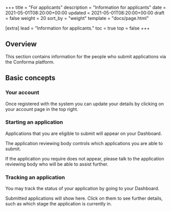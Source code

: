 +++
title = "For applicants"
description = "Information for applicants"
date = 2021-05-01T08:20:00+00:00
updated = 2021-05-01T08:20:00+00:00
draft = false
weight = 20
sort_by = "weight"
template = "docs/page.html"

[extra]
lead = "Information for applicants."
toc = true
top = false
+++

## Overview

This section contains information for the people who submit applications via the Conforma platform. 

## Basic concepts

### Your account

Once registered with the system you can update your details by clicking on your account page in the top right. 

### Starting an application

Applications that you are eligible to submit will appear on your Dashboard. 

The application reviewing body controls which applications you are able to submit. 

If the application you require does not appear, please talk to the application reviewing body who will be able to assist further. 

### Tracking an application

You may track the status of your application by going to your Dashboard. 

Submitted applications will show here. Click on them to see further details, such as which stage the application is currently in. 
